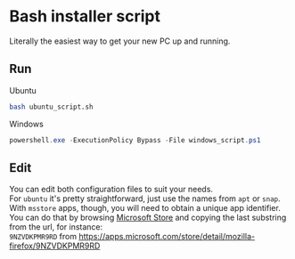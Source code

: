 # Bash installer script
Literally the easiest way to get your new PC up and running. 

## Run
Ubuntu
```bash
bash ubuntu_script.sh
```  

Windows
```powershell
powershell.exe -ExecutionPolicy Bypass -File windows_script.ps1
```

## Edit
You can edit both configuration files to suit your needs.  
For `ubuntu` it's pretty straightforward, just use the names from `apt` or `snap`.  
With `msstore` apps, though, you will need to obtain a unique app identifier. You can do that by browsing [Microsoft Store](https://apps.microsoft.com/store/apps) and copying the last substring from the url, for instance:  
`9NZVDKPMR9RD` from https://apps.microsoft.com/store/detail/mozilla-firefox/9NZVDKPMR9RD
